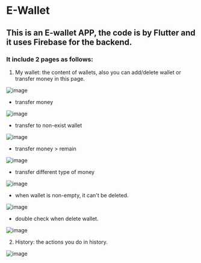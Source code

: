 # E-Wallet

## This is an E-wallet APP, the code is by Flutter and it uses Firebase for the backend.

### It include 2 pages as follows:
  
  1. My wallet: the content of wallets, also you can add/delete wallet or transfer money in this page.
  
  ![image](https://github.com/GulaerChen/FlutterAPP/blob/master/MyWallets.PNG)
  
  - transfer money
  
  ![image](https://github.com/GulaerChen/FlutterAPP/blob/master/transfer.PNG)
  
  - transfer to non-exist wallet

  ![image](https://github.com/GulaerChen/FlutterAPP/blob/master/transferNotExist.PNG)
  
  - transfer money > remain
  
  ![image](https://github.com/GulaerChen/FlutterAPP/blob/master/trasferNoEnough.PNG)  
  
  - transfer different type of money
  
  ![image](https://github.com/GulaerChen/FlutterAPP/blob/master/trasferDifferent.PNG)  
  
  - when wallet is non-empty, it can't be deleted.
  
  ![image](https://github.com/GulaerChen/FlutterAPP/blob/master/delete1.PNG)
  
  - double check when delete wallet.
  
  ![image](https://github.com/GulaerChen/FlutterAPP/blob/master/delete2.PNG)


  2. History: the actions you do in history.
  
  ![image](https://github.com/GulaerChen/FlutterAPP/blob/master/history.PNG)

